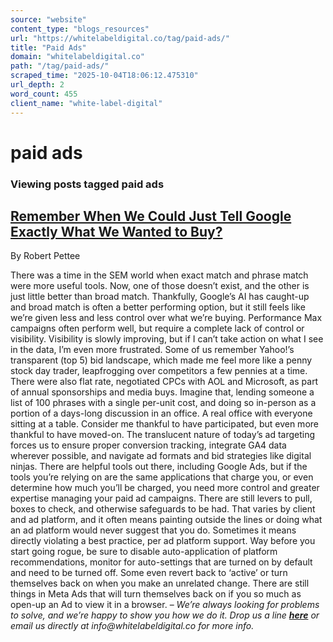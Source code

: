 ```yaml
---
source: "website"
content_type: "blogs_resources"
url: "https://whitelabeldigital.co/tag/paid-ads/"
title: "Paid Ads"
domain: "whitelabeldigital.co"
path: "/tag/paid-ads/"
scraped_time: "2025-10-04T18:06:12.475310"
url_depth: 2
word_count: 455
client_name: "white-label-digital"
---
```


# paid ads

### Viewing posts tagged paid ads

## [Remember When We Could Just Tell Google Exactly What We Wanted to Buy?](https://whitelabeldigital.co/remember-when-we-could-just-tell-google-exactly-what-we-wanted-to-buy/)

By Robert Pettee

There was a time in the SEM world when exact match and phrase match were more useful tools. Now, one of those doesn’t exist, and the other is just little better than broad match. Thankfully, Google’s AI has caught-up and broad match is often a better performing option, but it still feels like we’re given less and less control over what we’re buying. Performance Max campaigns often perform well, but require a complete lack of control or visibility. Visibility is slowly improving, but if I can’t take action on what I see in the data, I’m even more frustrated. Some of us remember Yahoo!’s transparent (top 5) bid landscape, which made me feel more like a penny stock day trader, leapfrogging over competitors a few pennies at a time. There were also flat rate, negotiated CPCs with AOL and Microsoft, as part of annual sponsorships and media buys. Imagine that, lending someone a list of 100 phrases with a single per-unit cost, and doing so in-person as a portion of a days-long discussion in an office. A real office with everyone sitting at a table. Consider me thankful to have participated, but even more thankful to have moved-on. The translucent nature of today’s ad targeting forces us to ensure proper conversion tracking, integrate GA4 data wherever possible, and navigate ad formats and bid strategies like digital ninjas. There are helpful tools out there, including Google Ads, but if the tools you’re relying on are the same applications that charge you, or even determine how much you’ll be charged, you need more control and greater expertise managing your paid ad campaigns. There are still levers to pull, boxes to check, and otherwise safeguards to be had. That varies by client and ad platform, and it often means painting outside the lines or doing what an ad platform would never suggest that you do. Sometimes it means directly violating a best practice, per ad platform support. Way before you start going rogue, be sure to disable auto-application of platform recommendations, monitor for auto-settings that are turned on by default and need to be turned off. Some even revert back to ‘active’ or turn themselves back on when you make an unrelated change. There are still things in Meta Ads that will turn themselves back on if you so much as open-up an Ad to view it in a browser. – _We’re always looking for problems to solve, and we’re happy to show you how we do it. Drop us a line [**here**](https://whitelabeldigital.co/contact/) or email us directly at _info@whitelabeldigital.co_ for more info._